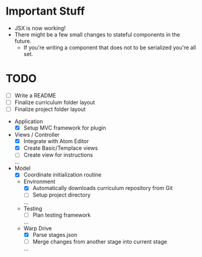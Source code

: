 # Important Stuff
* JSX is now working!
* There might be a few small changes to stateful components in the future.
    * If you're writing a component that does not to be serialized you're all set.
    
# TODO
- [ ] Write a README
- [ ] Finalize curriculum folder layout 
- [ ] Finalize project folder layout
- Application
    - [x] Setup MVC framework for plugin
- Views / Controller
    - [x] Integrate with Atom Editor
    - [x] Create Basic/Templace views
    - [ ] Create view for instructions
    
    ...
- Model
    - [x] Coordinate initialization routine
    - Environment
        - [x] Automatically downloads curriculum repository from Git
        - [ ] Setup project directory
        
        ...
    - Testing
        - [ ] Plan testing framework
        
        ...
    - Warp Drive
        - [x] Parse stages.json
        - [ ] Merge changes from another stage into current stage
        
        ...

